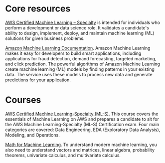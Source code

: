 # Core resources
[AWS Certified Machine Learning – Specialty](https://aws.amazon.com/ru/certification/certified-machine-learning-specialty/) is intended for individuals who perform a development or data science role. It validates a candidate's ability to design, implement, deploy, and maintain machine learning (ML) solutions for given business problems.

[Amazon Machine Learning Documentation](https://docs.aws.amazon.com/machine-learning/index.html). Amazon Machine Learning makes it easy for developers to build smart applications, including applications for fraud detection, demand forecasting, targeted marketing, and click prediction. The powerful algorithms of Amazon Machine Learning create machine learning (ML) models by finding patterns in your existing data. The service uses these models to process new data and generate predictions for your application.

# Courses
[AWS Certified Machine Learning-Specialty (ML-S)](https://learning.oreilly.com/videos/aws-certified-machine/9780135556597). This course covers the essentials of Machine Learning on AWS and prepares a candidate to sit for the AWS Machine Learning-Specialty (ML-S) Certification exam. Four main categories are covered: Data Engineering, EDA (Exploratory Data Analysis), Modeling, and Operations.

[Math for Machine Learning](https://www.aws.training/Details/eLearning?id=26597). To understand modern machine learning, you also need to understand vectors and matrices, linear algebra, probability theorems, univariate calculus, and multivariate calculus.

